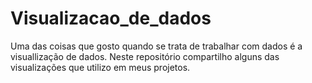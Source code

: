 # Visualizacao_de_dados
Uma das coisas que gosto quando se trata de trabalhar com dados é a visuallização de dados.
Neste repositório compartilho alguns das visualizações que utilizo em meus projetos.
